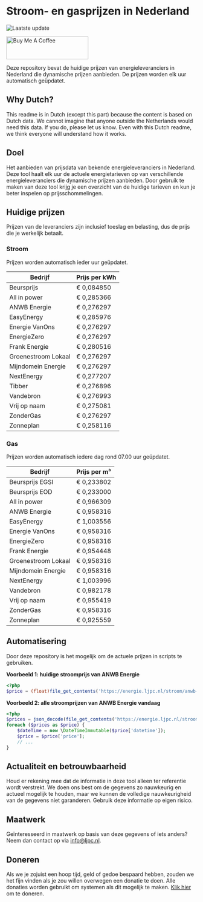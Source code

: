# Stroom- en gasprijzen in Nederland

![Laatste update](https://img.shields.io/badge/laatste%20update-2023--05--27%2018%3A00%20CET-brightgreen)

<a href="https://www.buymeacoffee.com/Lars-" target="_blank"><img src="https://cdn.buymeacoffee.com/buttons/v2/default-orange.png" alt="Buy Me A Coffee" height="60" style="height: 60px !important;width: 217px !important;" ></a>

Deze repository bevat de huidige prijzen van energieleveranciers in Nederland die dynamische prijzen aanbieden. De prijzen worden elk uur automatisch geüpdatet.

## Why Dutch?

This readme is in Dutch (except this part) because the content is based on Dutch data. We cannot imagine that anyone outside the Netherlands would need this data. If you do, please let us know. Even with this Dutch readme, we think
everyone will understand how it works.

## Doel

Het aanbieden van prijsdata van bekende energieleveranciers in Nederland. Deze tool haalt elk uur de actuele energietarieven op van verschillende energieleveranciers die dynamische prijzen aanbieden. Door gebruik te maken van deze tool
krijg je een overzicht van de huidige tarieven en kun je beter inspelen op prijsschommelingen.

## Huidige prijzen

Prijzen van de leveranciers zijn inclusief toeslag en belasting, dus de prijs die je werkelijk betaalt.

### Stroom

Prijzen worden automatisch ieder uur geüpdatet.

 Bedrijf | Prijs per kWh 
---------|---------------
Beursprijs | € 0,084850
All in power | € 0,285366
ANWB Energie | € 0,276297
EasyEnergy | € 0,285976
Energie VanOns | € 0,276297
EnergieZero | € 0,276297
Frank Energie | € 0,280516
Groenestroom Lokaal | € 0,276297
Mijndomein Energie | € 0,276297
NextEnergy | € 0,277207
Tibber | € 0,276896
Vandebron | € 0,276993
Vrij op naam | € 0,275081
ZonderGas | € 0,276297
Zonneplan | € 0,258116


### Gas

Prijzen worden automatisch iedere dag rond 07.00 uur geüpdatet.

 Bedrijf | Prijs per m³ 
---------|--------------
Beursprijs EGSI | € 0,233802
Beursprijs EOD | € 0,233000
All in power | € 0,966309
ANWB Energie | € 0,958316
EasyEnergy | € 1,003556
Energie VanOns | € 0,958316
EnergieZero | € 0,958316
Frank Energie | € 0,954448
Groenestroom Lokaal | € 0,958316
Mijndomein Energie | € 0,958316
NextEnergy | € 1,003996
Vandebron | € 0,982178
Vrij op naam | € 0,955419
ZonderGas | € 0,958316
Zonneplan | € 0,925559


## Automatisering

Door deze repository is het mogelijk om de actuele prijzen in scripts te gebruiken.

**Voorbeeld 1: huidige stroomprijs van ANWB Energie**

```php
<?php
$price = (float)file_get_contents('https://energie.ljpc.nl/stroom/anwb-energie-nu.txt');

```

**Voorbeeld 2: alle stroomprijzen van ANWB Energie vandaag**

```php
<?php
$prices = json_decode(file_get_contents('https://energie.ljpc.nl/stroom/all-in-power-vandaag.json'),true);
foreach ($prices as $price) {
    $dateTime = new \DateTimeImmutable($price['datetime']);
    $price = $price['price'];
    // ...
}
```

## Actualiteit en betrouwbaarheid

Houd er rekening mee dat de informatie in deze tool alleen ter referentie wordt verstrekt. We doen ons best om de gegevens zo nauwkeurig en actueel mogelijk te houden, maar we kunnen de volledige nauwkeurigheid van de gegevens niet
garanderen. Gebruik deze informatie op eigen risico.

## Maatwerk

Geïnteresseerd in maatwerk op basis van deze gegevens of iets anders? Neem dan contact op
via [info@ljpc.nl](mailto:info@ljpc.nl?subject=Energie%20prijzen).

## Doneren

Als we je zojuist een hoop tijd, geld of gedoe bespaard hebben, zouden we het fijn vinden als je zou willen overwegen een
donatie te doen. Alle donaties worden gebruikt om systemen als dit mogelijk te
maken. [Klik hier](https://www.buymeacoffee.com/Lars-) om te doneren.

